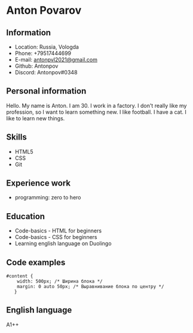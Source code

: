 # Anton Povarov #

## Information ##

* Location: Russia, Vologda
* Phone: +79517444699
* E-mail: antonpvl2021@gmail.com
* Github: Antonpov
* Discord: Antonpov#0348
## Personal information ##

Hello. My name is Anton. I am 30. I work in a factory. I don't really like my profession, so I want to learn something new. I like football. I have a cat. I like to learn new things.

## Skills ##

* HTML5
* CSS
* Git

## Experience work ##

* programming: zero to hero

## Education ##

* Code-basics - HTML for beginners
* Code-basics - CSS for beginners
* Learning english language on  Duolingo

## Code examples ##

``` 
#content {
    width: 500px; /* Ширина блока */
    margin: 0 auto 50px; /* Выравнивание блока по центру */
   }
```

## English language ##

A1++